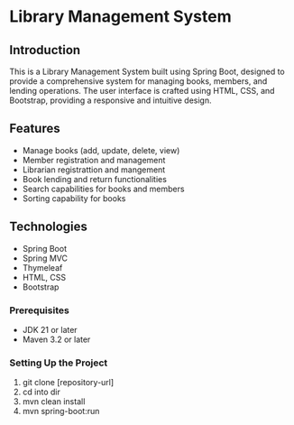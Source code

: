 # Library Management System

## Introduction

This is a Library Management System built using Spring Boot, designed to provide a comprehensive system for managing books, members, and lending operations. The user interface is crafted using HTML, CSS, and Bootstrap, providing a responsive and intuitive design.

## Features

- Manage books (add, update, delete, view)
- Member registration and management
- Librarian registrattion and mangement
- Book lending and return functionalities
- Search capabilities for books and members
- Sorting capability for books

## Technologies

- Spring Boot
- Spring MVC
- Thymeleaf
- HTML, CSS
- Bootstrap

### Prerequisites

- JDK 21 or later
- Maven 3.2 or later

### Setting Up the Project

1. git clone [repository-url]
2. cd into dir
3. mvn clean install
4. mvn spring-boot:run
